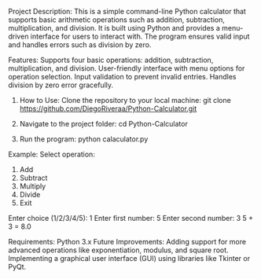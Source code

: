 Project Description:
This is a simple command-line Python calculator that supports basic arithmetic operations such as addition, subtraction, multiplication, and division. It is built using Python and provides a menu-driven interface for users to interact with. The program ensures valid input and handles errors such as division by zero.

Features:
Supports four basic operations: addition, subtraction, multiplication, and division.
User-friendly interface with menu options for operation selection.
Input validation to prevent invalid entries.
Handles division by zero error gracefully.

1. How to Use:
Clone the repository to your local machine:
 git clone https://github.com/DiegoRiveraa/Python-Calculator.git

2. Navigate to the project folder:
   cd Python-Calculator

3. Run the program:
   python calaculator.py

Example:
    Select operation:
1. Add
2. Subtract
3. Multiply
4. Divide
5. Exit

Enter choice (1/2/3/4/5): 1
Enter first number: 5
Enter second number: 3
5 + 3 = 8.0

Requirements: Python 3.x
Future Improvements: Adding support for more advanced operations like exponentiation, modulus, and square root.
Implementing a graphical user interface (GUI) using libraries like Tkinter or PyQt.
